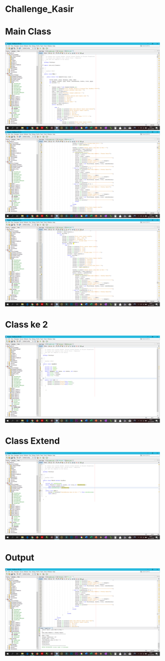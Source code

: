 # Challenge_Kasir
# Main Class
![Alt Text](https://github.com/bayuswara/Challenge_Kasir/blob/master/Main%20(1).png)
![Alt Text](https://github.com/bayuswara/Challenge_Kasir/blob/master/Main%20(2).png)
![Alt Text](https://github.com/bayuswara/Challenge_Kasir/blob/master/Main%20(3).png)
# Class ke 2
![Alt Text](https://github.com/bayuswara/Challenge_Kasir/blob/master/Class%20(1).png)
# Class Extend 
![Alt Text](https://github.com/bayuswara/Challenge_Kasir/blob/master/Extends.png)
# Output
![Alt Text](https://github.com/bayuswara/Challenge_Kasir/blob/master/Output.png)
